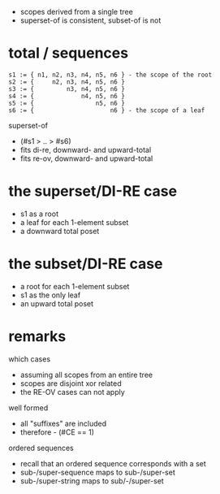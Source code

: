 
- scopes derived from a single tree
- superset-of is consistent, subset-of is not

<!-- ======================================================================= -->
# total / sequences

```
s1 := { n1, n2, n3, n4, n5, n6 } - the scope of the root
s2 := {     n2, n3, n4, n5, n6 }
s3 := {         n3, n4, n5, n6 }
s4 := {             n4, n5, n6 }
s5 := {                 n5, n6 }
s6 := {                     n6 } - the scope of a leaf
```

superset-of
- (#s1 > .. > #s6)
- fits di-re, downward- and upward-total
- fits re-ov, downward- and upward-total

<!-- ======================================================================= -->
# the superset/DI-RE case

- s1 as a root
- a leaf for each 1-element subset
- a downward total poset

<!-- ======================================================================= -->
# the subset/DI-RE case

- a root for each 1-element subset
- s1 as the only leaf
- an upward total poset

<!-- ======================================================================= -->
# remarks

which cases
- assuming all scopes from an entire tree
- scopes are disjoint xor related
- the RE-OV cases can not apply

well formed
- all "suffixes" are included
- therefore - (#CE == 1)

ordered sequences
- recall that an ordered sequence corresponds with a set
- sub-/super-sequence maps to sub-/super-set
- sub-/super-string maps to sub/-/super-set
